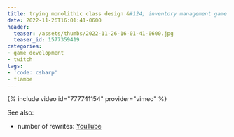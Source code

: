 ```yaml
---
title: trying monolithic class design &#124; inventory management game
date: 2022-11-26T16:01:41-0600
header:
  teaser: /assets/thumbs/2022-11-26-16-01-41-0600.jpg
  teaser_id: 1577359419
categories:
- game development
- twitch
tags:
- 'code: csharp'
- flambe
---
```

{% include video id="777741154" provider="vimeo" %}

See also:
* number of rewrites: [YouTube](https://www.youtube.com/watch?v=gz-ACunh_Fo)

